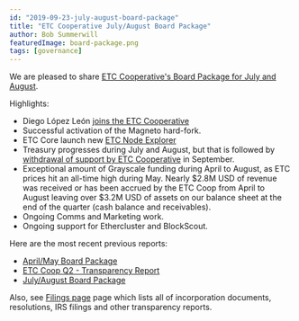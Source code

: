 ```yaml
---
id: "2019-09-23-july-august-board-package"
title: "ETC Cooperative July/August Board Package"
author: Bob Summerwill
featuredImage: board-package.png
tags: [governance]
---
```


We are pleased to share [ETC Cooperative's Board Package for July and August](/ETC-Coop-Board-Package-July-August-2021.pdf).

Highlights:

- Diego López León [joins the ETC Cooperative](./2021-09-08-welcome-diego)
- Successful activation of the Magneto hard-fork.
- ETC Core launch new [ETC Node Explorer](https://etclabscore.github.io/nodes-interface/)
- Treasury progresses during July and August, but that is followed by [withdrawal of support by ETC Cooperative](./2021-09-20-withdraws-support-for-ecip-1098) in September.
- Exceptional amount of Grayscale funding during April to August, as ETC
prices hit an all-time high during May.  Nearly $2.8M USD of revenue was received or has been accrued by the ETC Coop from April to August leaving over $3.2M USD of assets on our balance sheet at the end of the quarter (cash balance and receivables).
- Ongoing Comms and Marketing work.
- Ongoing support for Ethercluster and BlockScout.

Here are the most recent previous reports:

* [April/May Board Package](/ETC-Coop-Board-Package-April-May-2021.pdf)
* [ETC Coop Q2 - Transparency Report](/ETC-Coop-Q2-2021-Report.pdf)
* [July/August Board Package](/ETC-Coop-Board-Package-July-August-2021.pdf)

Also, see [Filings page](/filings) page which lists all of incorporation documents, resolutions, IRS filings and other transparency reports.